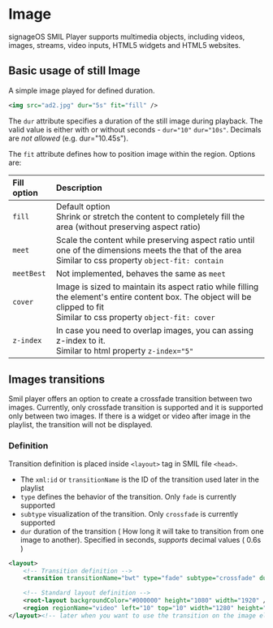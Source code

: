 ﻿# Image

signageOS SMIL Player supports multimedia objects, including videos, images, streams, video inputs, HTML5 widgets and HTML5 websites.

## Basic usage of still Image
A simple image played for defined duration.

```xml
<img src="ad2.jpg" dur="5s" fit="fill" />
```

The `dur` attribute specifies a duration of the still image during playback. The valid value is either with or without `s`econds - `dur="10"` `dur="10s"`. Decimals are *not allowed* (e.g. dur="10.45s").

The `fit` attribute defines how to position image within the region. Options are:

|Fill option|Description|
| :- | :- |
|`fill`|Default option <br />Shrink or stretch the content to completely fill the area (without preserving aspect ratio)|
|`meet`|Scale the content while preserving aspect ratio until one of the dimensions meets the that of the area <br />Similar to css property `object-fit: contain`|
|`meetBest`|Not implemented, behaves the same as `meet`|
|`cover`|Image is sized to maintain its aspect ratio while filling the element's entire content box. The object will be clipped to fit <br />Similar to css property `object-fit: cover`|
|`z-index`|In case you need to overlap images, you can assing z-index to it. <br />Similar to html property `z-index="5"`|

## Images transitions

Smil player offers an option to create a crossfade transition between two images. Currently, only crossfade transition is supported and it is supported only between two images. If there is a widget or video after image in the playlist, the transition will not be displayed.

### Definition

Transition definition is placed inside `<layout>` tag in SMIL file `<head>`.

- The `xml:id` or `transitionName` is the ID of the transition used later in the playlist
- `type` defines the behavior of the transition. Only `fade` is currently supported
- `subtype` visualization of the transition. Only `crossfade` is currently supported
- `dur` duration of the transition ( How long it will take to transition from one image to another). Specified in seconds, *supports* decimal values ( 0.6s )

```xml
<layout>
    <!-- Transition definition -->
    <transition transitionName="bwt" type="fade" subtype="crossfade" dur="1s" />

    <!-- Standard layout definition -->
    <root-layout backgroundColor="#000000" height="1080" width="1920" />
    <region regionName="video" left="10" top="10" width="1280" height="720"> </region>
</layout><!-- later when you want to use the transition on the image element --><img src="image.jpg" region="main" dur="6s" transIn="bwt">
```
